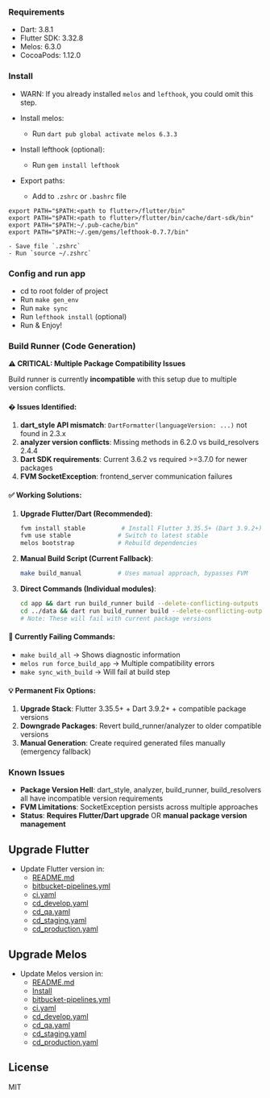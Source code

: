 
### Requirements

- Dart: 3.8.1
- Flutter SDK: 3.32.8
- Melos: 6.3.0
- CocoaPods: 1.12.0

### Install

- WARN: If you already installed `melos` and `lefthook`, you could omit this step.

- Install melos:
    - Run `dart pub global activate melos 6.3.3`

- Install lefthook (optional):
    - Run `gem install lefthook`

- Export paths:
    - Add to `.zshrc` or `.bashrc` file
```    
export PATH="$PATH:<path to flutter>/flutter/bin"
export PATH="$PATH:<path to flutter>/flutter/bin/cache/dart-sdk/bin"
export PATH="$PATH:~/.pub-cache/bin"
export PATH="$PATH:~/.gem/gems/lefthook-0.7.7/bin"
```
    - Save file `.zshrc`
    - Run `source ~/.zshrc`

### Config and run app

- cd to root folder of project
- Run `make gen_env`
- Run `make sync`
- Run `lefthook install` (optional)
- Run & Enjoy!

### Build Runner (Code Generation)

**⚠️ CRITICAL: Multiple Package Compatibility Issues**

Build runner is currently **incompatible** with this setup due to multiple version conflicts.

#### � **Issues Identified:**
1. **dart_style API mismatch**: `DartFormatter(languageVersion: ...)` not found in 2.3.x
2. **analyzer version conflicts**: Missing methods in 6.2.0 vs build_resolvers 2.4.4  
3. **Dart SDK requirements**: Current 3.6.2 vs required >=3.7.0 for newer packages
4. **FVM SocketException**: frontend_server communication failures

#### ✅ **Working Solutions:**

1. **Upgrade Flutter/Dart (Recommended)**:
   ```bash
   fvm install stable          # Install Flutter 3.35.5+ (Dart 3.9.2+)
   fvm use stable             # Switch to latest stable
   melos bootstrap            # Rebuild dependencies
   ```

2. **Manual Build Script (Current Fallback)**:
   ```bash
   make build_manual          # Uses manual approach, bypasses FVM
   ```

3. **Direct Commands (Individual modules)**:
   ```bash
   cd app && dart run build_runner build --delete-conflicting-outputs
   cd ../data && dart run build_runner build --delete-conflicting-outputs
   # Note: These will fail with current package versions
   ```

#### 🚫 **Currently Failing Commands:**
- `make build_all` → Shows diagnostic information
- `melos run force_build_app` → Multiple compatibility errors
- `make sync_with_build` → Will fail at build step

#### 💡 **Permanent Fix Options:**
1. **Upgrade Stack**: Flutter 3.35.5+ + Dart 3.9.2+ + compatible package versions
2. **Downgrade Packages**: Revert build_runner/analyzer to older compatible versions  
3. **Manual Generation**: Create required generated files manually (emergency fallback)

### Known Issues

- **Package Version Hell**: dart_style, analyzer, build_runner, build_resolvers all have incompatible version requirements
- **FVM Limitations**: SocketException persists across multiple approaches
- **Status**: **Requires Flutter/Dart upgrade** OR **manual package version management**

## Upgrade Flutter
- Update Flutter version in:
    - [README.md](#requirements)
    - [bitbucket-pipelines.yml](bitbucket-pipelines.yml)
    - [ci.yaml](.github/workflows/ci.yaml)
    - [cd_develop.yaml](.github/workflows/cd_develop.yaml)
    - [cd_qa.yaml](.github/workflows/cd_qa.yaml)
    - [cd_staging.yaml](.github/workflows/cd_staging.yaml)
    - [cd_production.yaml](.github/workflows/cd_production.yaml)

## Upgrade Melos
- Update Melos version in:
    - [README.md](#requirements)
    - [Install](#install)
    - [bitbucket-pipelines.yml](bitbucket-pipelines.yml)
    - [ci.yaml](.github/workflows/ci.yaml)
    - [cd_develop.yaml](.github/workflows/cd_develop.yaml)
    - [cd_qa.yaml](.github/workflows/cd_qa.yaml)
    - [cd_staging.yaml](.github/workflows/cd_staging.yaml)
    - [cd_production.yaml](.github/workflows/cd_production.yaml)

## License

MIT

